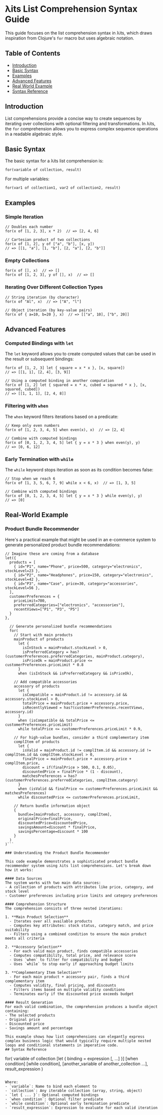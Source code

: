 # λits List Comprehension Syntax Guide

This guide focuses on the list comprehension syntax in λits, which draws inspiration from Clojure's `for` macro but uses algebraic notation.

## Table of Contents
- [Introduction](#introduction)
- [Basic Syntax](#basic-syntax)
- [Examples](#examples)
- [Advanced Features](#advanced-features)
- [Real World Example](#real-world-example)
- [Syntax Reference](#syntax-reference)

## Introduction

List comprehensions provide a concise way to create sequences by iterating over collections with optional filtering and transformations. In λits, the `for` comprehension allows you to express complex sequence operations in a readable algebraic style.

## Basic Syntax

The basic syntax for a λits list comprehension is:

```
for(variable of collection, result)
```

For multiple variables:

```
for(var1 of collection1, var2 of collection2, result)
```

## Examples

### Simple Iteration

```
// Doubles each number
for(x of [1, 2, 3], x * 2)  // => [2, 4, 6]

// Cartesian product of two collections
for(x of [1, 2], y of ["a", "b"], [x, y])
// => [[1, "a"], [1, "b"], [2, "a"], [2, "b"]]
```

### Empty Collections

```
for(x of [], x)  // => []
for(x of [1, 2, 3], y of [], x)  // => []
```

### Iterating Over Different Collection Types

```
// String iteration (by character)
for(x of "Al", x)  // => ["A", "l"]

// Object iteration (by key-value pairs)
for(x of { a=10, b=20 }, x)  // => [["a", 10], ["b", 20]]
```

## Advanced Features

### Computed Bindings with `let`

The `let` keyword allows you to create computed values that can be used in the result or subsequent bindings:

```
for(x of [1, 2, 3] let { square = x * x }, [x, square])
// => [[1, 1], [2, 4], [3, 9]]

// Using a computed binding in another computation
for(x of [1, 2] let { squared = x * x, cubed = squared * x }, [x, squared, cubed])
// => [[1, 1, 1], [2, 4, 8]]
```

### Filtering with `when`

The `when` keyword filters iterations based on a predicate:

```
// Keep only even numbers
for(x of [1, 2, 3, 4, 5] when even(x), x)  // => [2, 4]

// Combine with computed bindings
for(x of [0, 1, 2, 3, 4, 5] let { y = x * 3 } when even(y), y)
// => [0, 6, 12]
```

### Early Termination with `while`

The `while` keyword stops iteration as soon as its condition becomes false:

```
// Stop when we reach 6
for(x of [1, 3, 5, 6, 7, 9] while x < 6, x)  // => [1, 3, 5]

// Combine with computed bindings
for(x of [0, 1, 2, 3, 4, 5] let { y = x * 3 } while even(y), y)
// => [0]
```

## Real-World Example
### Product Bundle Recommender
Here's a practical example that might be used in an e-commerce system to generate personalized product bundle recommendations:

```
// Imagine these are coming from a database
let({
  products = [
    { id="P1", name="Phone", price=500, category="electronics", stockLevel=23 },
    { id="P2", name="Headphones", price=150, category="electronics", stockLevel=42 },
    { id="P3", name="Case", price=30, category="accessories", stockLevel=56 },
  ],
  customerPreferences = {
    priceLimit=700,
    preferredCategories=["electronics", "accessories"],
    recentViews=["P1", "P3", "P5"]
  }
},

  // Generate personalized bundle recommendations
  for(
    // Start with main products
    mainProduct of products
      let {
        isInStock = mainProduct.stockLevel > 0,
        isPreferredCategory = has?(customerPreferences.preferredCategories, mainProduct.category),
        isPriceOk = mainProduct.price <= customerPreferences.priceLimit * 0.8
      }
      when (isInStock && isPreferredCategory && isPriceOk),

    // Add compatible accessories
    accessory of products
      let {
        isCompatible = mainProduct.id != accessory.id && accessory.stockLevel > 0,
        totalPrice = mainProduct.price + accessory.price,
        isRecentlyViewed = has?(customerPreferences.recentViews, accessory.id)
      }
      when (isCompatible && totalPrice <= customerPreferences.priceLimit)
      while totalPrice <= customerPreferences.priceLimit * 0.9,

    // For high-value bundles, consider a third complementary item
    complItem of products
      let {
        isValid = mainProduct.id != complItem.id && accessory.id != complItem.id && complItem.stockLevel > 0,
        finalPrice = mainProduct.price + accessory.price + complItem.price,
        discount = if(finalPrice > 500, 0.1, 0.05),
        discountedPrice = finalPrice * (1 - discount),
        matchesPreferences = has?(customerPreferences.preferredCategories, complItem.category)
      }
      when (isValid && finalPrice <= customerPreferences.priceLimit && matchesPreferences)
      while discountedPrice <= customerPreferences.priceLimit,

    // Return bundle information object
    {
      bundle=[mainProduct, accessory, complItem],
      originalPrice=finalPrice,
      discountedPrice=discountedPrice,
      savingsAmount=discount * finalPrice,
      savingsPercentage=discount * 100
    }
  )
)```

### Understanding the Product Bundle Recommender

This code example demonstrates a sophisticated product bundle recommender system using λits list comprehensions. Let's break down how it works:

#### Data Sources
The system works with two main data sources:
- A collection of products with attributes like price, category, and stock level
- Customer preferences including price limits and category preferences

#### Comprehension Structure
The comprehension consists of three nested iterations:

1. **Main Product Selection**
  - Iterates over all available products
  - Computes key attributes: stock status, category match, and price suitability
  - Filters using a combined condition to ensure the main product meets all criteria

2. **Accessory Selection**
  - For each valid main product, finds compatible accessories
  - Computes compatibility, total price, and relevance score
  - Uses `when` to filter for compatibility and budget
  - Uses `while` to stop early if approaching budget limits

3. **Complementary Item Selection**
  - For each main product + accessory pair, finds a third complementary item
  - Computes validity, final pricing, and discounts
  - Filters items based on multiple validity conditions
  - Terminates early if the discounted price exceeds budget

#### Result Generation
For each valid combination, the comprehension produces a bundle object containing:
- The selected products
- Original price
- Discounted price
- Savings amount and percentage

This example shows how list comprehensions can elegantly express complex business logic that would typically require multiple nested loops and conditional statements in imperative code.
## Syntax Reference

```
for(
  variable of collection
    [let { binding = expression [, ...] }]
    [when condition]
    [while condition],
  [another_variable of another_collection ...],
  result_expression
)
```

Where:
- `variable`: Name to bind each element to
- `collection`: Any iterable collection (array, string, object)
- `let { ... }`: Optional computed bindings
- `when condition`: Optional filter predicate
- `while condition`: Optional early termination predicate
- `result_expression`: Expression to evaluate for each valid iteration
